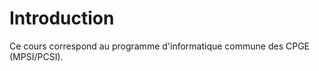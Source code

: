 Introduction
============================

Ce cours correspond au programme d'informatique commune des CPGE (MPSI/PCSI).  
